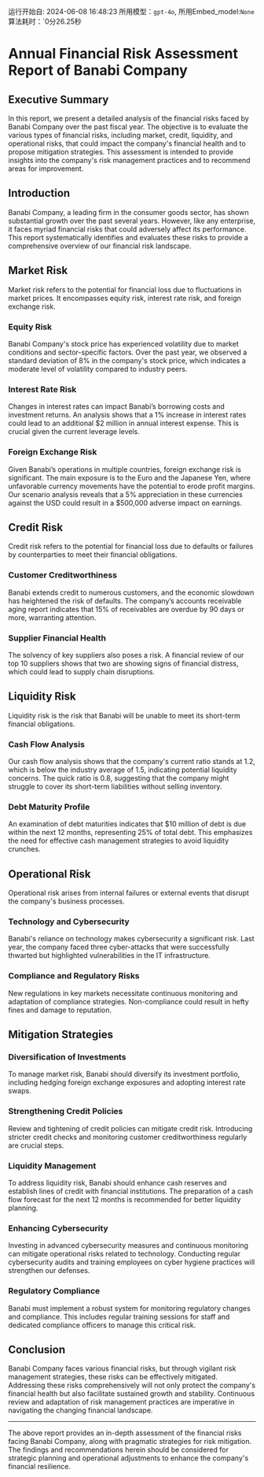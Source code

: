 运行开始自: 2024-06-08 16:48:23
所用模型：`gpt-4o`, 所用Embed_model:`None`
算法耗时：`0分26.25秒
# Annual Financial Risk Assessment Report of Banabi Company

## Executive Summary

In this report, we present a detailed analysis of the financial risks faced by Banabi Company over the past fiscal year. The objective is to evaluate the various types of financial risks, including market, credit, liquidity, and operational risks, that could impact the company's financial health and to propose mitigation strategies. This assessment is intended to provide insights into the company's risk management practices and to recommend areas for improvement.

## Introduction

Banabi Company, a leading firm in the consumer goods sector, has shown substantial growth over the past several years. However, like any enterprise, it faces myriad financial risks that could adversely affect its performance. This report systematically identifies and evaluates these risks to provide a comprehensive overview of our financial risk landscape.

## Market Risk

Market risk refers to the potential for financial loss due to fluctuations in market prices. It encompasses equity risk, interest rate risk, and foreign exchange risk. 

### Equity Risk
Banabi Company's stock price has experienced volatility due to market conditions and sector-specific factors. Over the past year, we observed a standard deviation of 8% in the company's stock price, which indicates a moderate level of volatility compared to industry peers.

### Interest Rate Risk
Changes in interest rates can impact Banabi’s borrowing costs and investment returns. An analysis shows that a 1% increase in interest rates could lead to an additional $2 million in annual interest expense. This is crucial given the current leverage levels.

### Foreign Exchange Risk
Given Banabi’s operations in multiple countries, foreign exchange risk is significant. The main exposure is to the Euro and the Japanese Yen, where unfavorable currency movements have the potential to erode profit margins. Our scenario analysis reveals that a 5% appreciation in these currencies against the USD could result in a $500,000 adverse impact on earnings.

## Credit Risk

Credit risk refers to the potential for financial loss due to defaults or failures by counterparties to meet their financial obligations. 

### Customer Creditworthiness
Banabi extends credit to numerous customers, and the economic slowdown has heightened the risk of defaults. The company’s accounts receivable aging report indicates that 15% of receivables are overdue by 90 days or more, warranting attention.

### Supplier Financial Health
The solvency of key suppliers also poses a risk. A financial review of our top 10 suppliers shows that two are showing signs of financial distress, which could lead to supply chain disruptions.

## Liquidity Risk

Liquidity risk is the risk that Banabi will be unable to meet its short-term financial obligations. 

### Cash Flow Analysis
Our cash flow analysis shows that the company's current ratio stands at 1.2, which is below the industry average of 1.5, indicating potential liquidity concerns. The quick ratio is 0.8, suggesting that the company might struggle to cover its short-term liabilities without selling inventory.

### Debt Maturity Profile
An examination of debt maturities indicates that $10 million of debt is due within the next 12 months, representing 25% of total debt. This emphasizes the need for effective cash management strategies to avoid liquidity crunches.

## Operational Risk

Operational risk arises from internal failures or external events that disrupt the company's business processes. 

### Technology and Cybersecurity
Banabi's reliance on technology makes cybersecurity a significant risk. Last year, the company faced three cyber-attacks that were successfully thwarted but highlighted vulnerabilities in the IT infrastructure.

### Compliance and Regulatory Risks
New regulations in key markets necessitate continuous monitoring and adaptation of compliance strategies. Non-compliance could result in hefty fines and damage to reputation. 

## Mitigation Strategies

### Diversification of Investments
To manage market risk, Banabi should diversify its investment portfolio, including hedging foreign exchange exposures and adopting interest rate swaps.

### Strengthening Credit Policies
Review and tightening of credit policies can mitigate credit risk. Introducing stricter credit checks and monitoring customer creditworthiness regularly are crucial steps.

### Liquidity Management
To address liquidity risk, Banabi should enhance cash reserves and establish lines of credit with financial institutions. The preparation of a cash flow forecast for the next 12 months is recommended for better liquidity planning.

### Enhancing Cybersecurity 
Investing in advanced cybersecurity measures and continuous monitoring can mitigate operational risks related to technology. Conducting regular cybersecurity audits and training employees on cyber hygiene practices will strengthen our defenses.

### Regulatory Compliance
Banabi must implement a robust system for monitoring regulatory changes and compliance. This includes regular training sessions for staff and dedicated compliance officers to manage this critical risk.

## Conclusion

Banabi Company faces various financial risks, but through vigilant risk management strategies, these risks can be effectively mitigated. Addressing these risks comprehensively will not only protect the company's financial health but also facilitate sustained growth and stability. Continuous review and adaptation of risk management practices are imperative in navigating the changing financial landscape.

---

The above report provides an in-depth assessment of the financial risks facing Banabi Company, along with pragmatic strategies for risk mitigation. The findings and recommendations herein should be considered for strategic planning and operational adjustments to enhance the company's financial resilience.

